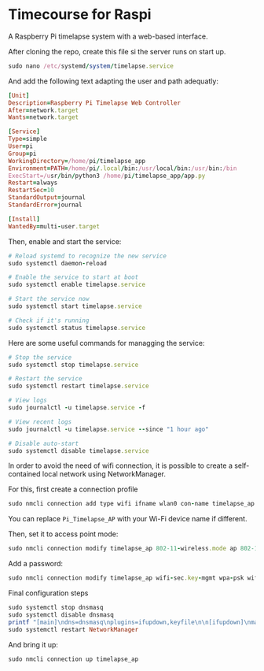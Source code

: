 # Timecourse for Raspi
A Raspberry Pi timelapse system with a web-based interface.

After cloning the repo, create this file si the server runs on start up.

```ruby
sudo nano /etc/systemd/system/timelapse.service
```

And add the following text adapting the user and path adequatly: 

```ruby
[Unit]
Description=Raspberry Pi Timelapse Web Controller
After=network.target
Wants=network.target

[Service]
Type=simple
User=pi
Group=pi
WorkingDirectory=/home/pi/timelapse_app
Environment=PATH=/home/pi/.local/bin:/usr/local/bin:/usr/bin:/bin
ExecStart=/usr/bin/python3 /home/pi/timelapse_app/app.py
Restart=always
RestartSec=10
StandardOutput=journal
StandardError=journal

[Install]
WantedBy=multi-user.target
```

Then, enable and start the service:

```ruby
# Reload systemd to recognize the new service
sudo systemctl daemon-reload

# Enable the service to start at boot
sudo systemctl enable timelapse.service

# Start the service now
sudo systemctl start timelapse.service

# Check if it's running
sudo systemctl status timelapse.service
```

Here are some useful commands for managging the service:

```ruby
# Stop the service
sudo systemctl stop timelapse.service

# Restart the service
sudo systemctl restart timelapse.service

# View logs
sudo journalctl -u timelapse.service -f

# View recent logs
sudo journalctl -u timelapse.service --since "1 hour ago"

# Disable auto-start
sudo systemctl disable timelapse.service
```

In order to avoid the need of wifi connection, it is possible to create a self-contained local network using NetworkManager.

For this, first create a connection profile

```ruby
sudo nmcli connection add type wifi ifname wlan0 con-name timelapse_ap autoconnect yes ssid Pi_Timelapse_AP
```
You can replace `Pi_Timelapse_AP` with your Wi-Fi device name if different.

Then, set it to access point mode:

```ruby
sudo nmcli connection modify timelapse_ap 802-11-wireless.mode ap 802-11-wireless.band bg ipv4.method shared ipv4.addresses 10.0.0.1/24
```
Add a password:

```ruby
sudo nmcli connection modify timelapse_ap wifi-sec.key-mgmt wpa-psk wifi-sec.psk "raspberry123"
```

Final configuration steps
```ruby
sudo systemctl stop dnsmasq
sudo systemctl disable dnsmasq
printf "[main]\ndns=dnsmasq\nplugins=ifupdown,keyfile\n\n[ifupdown]\nmanaged=false\n\n[device]\nwifi.scan-rand-mac-address=no" | sudo tee -a /etc/NetworkManager/NetworkManager.conf
sudo systemctl restart NetworkManager
```


And bring it up:

```ruby
sudo nmcli connection up timelapse_ap
```
